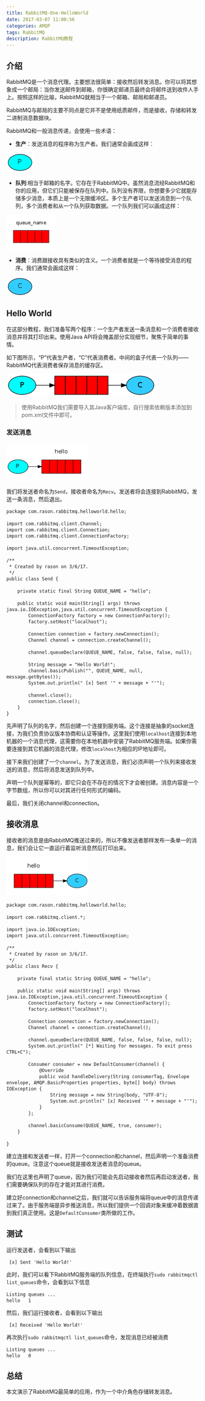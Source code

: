```yaml
---
title: RabbitMQ-One-HelloWorld
date: 2017-03-07 11:00:56
categories: AMQP
tags: RabbitMQ
description: RabbitMQ教程
---
```


## 介绍

RabbitMQ是一个消息代理。主要想法很简单：接收然后转发消息。你可以将其想象成一个邮局：当你发送邮件到邮箱，你很确定邮递员最终会将邮件送到收件人手上。按照这样的比喻，RabbitMQ就相当于一个邮箱、邮局和邮递员。

RabbitMQ与邮局的主要不同点是它并不是使用纸质邮件，而是接收，存储和转发二进制消息数据块。

RabbitMQ和一般消息传递，会使用一些术语：

- **生产**：发送消息的程序称为生产者。我们通常会画成这样：

![生产者](https://raw.githubusercontent.com/rason/rason.github.io/master/image/producer.png)

- **队列**:相当于邮箱的名字。它存在于RabbitMQ中。虽然消息流经RabbitMQ和你的应用，但它们只能被保存在队列中。队列没有界限，你想要多少它就能存储多少消息，本质上是一个无限缓冲区。多个生产者可以发送消息到一个队列，多个消费者和从一个队列获取数据。一个队列我们可以画成这样：

![队列](https://raw.githubusercontent.com/rason/rason.github.io/master/image/queue.png)

- **消费**：消费跟接收具有类似的含义。一个消费者就是一个等待接受消息的程序。我们通常会画成这样：

![消费者](https://raw.githubusercontent.com/rason/rason.github.io/master/image/consumer.png)

<!-- more -->

## Hello World

在这部分教程，我们准备写两个程序：一个生产者发送一条消息和一个消费者接收消息并将其打印出来。使用Java API将会掩盖部分实现细节，聚焦于简单的事情。

如下图所示，“P”代表生产者，“C”代表消费者。中间的盒子代表一个队列——RabbitMQ代表消费者保存消息的缓存区。

![消息转发](https://raw.githubusercontent.com/rason/rason.github.io/master/image/python-one.png)

> 使用RabbitMQ我们需要导入其Java客户端库，自行搜索依赖版本添加到pom.xml文件中即可。

### 发送消息

![发送消息](https://raw.githubusercontent.com/rason/rason.github.io/master/image/sending.png)

我们将发送者命名为`Send`，接收者命名为`Recv`。发送者将会连接到RabbitMQ，发送一条消息，然后退出。

```
package com.rason.rabbitmq.helloworld.hello;

import com.rabbitmq.client.Channel;
import com.rabbitmq.client.Connection;
import com.rabbitmq.client.ConnectionFactory;

import java.util.concurrent.TimeoutException;

/**
 * Created by rason on 3/6/17.
 */
public class Send {

    private static final String QUEUE_NAME = "hello";

    public static void main(String[] args) throws java.io.IOException,java.util.concurrent.TimeoutException {
        ConnectionFactory factory = new ConnectionFactory();
        factory.setHost("localhost");

        Connection connection = factory.newConnection();
        Channel channel = connection.createChannel();

        channel.queueDeclare(QUEUE_NAME, false, false, false, null);

        String message = "Hello World!";
        channel.basicPublish("", QUEUE_NAME, null, message.getBytes());
        System.out.println(" [x] Sent '" + message + "'");

        channel.close();
        connection.close();
    }
}

```

先声明了队列的名字，然后创建一个连接到服务端。这个连接是抽象的socket连接，为我们负责协议版本协商和认证等操作。这里我们使用`localhost`连接到本地机器的一个消息代理，这需要你在本地机器中安装了RabbitMQ服务端。如果你需要连接到其它机器的消息代理，修改`localhost`为相应的IP地址即可。

接下来我们创建了一个`channel`。为了发送消息，我们必须声明一个队列来接收发送的消息，然后将消息发送到队列中。

声明一个队列是幂等的，即它只会在不存在的情况下才会被创建。消息内容是一个字节数组，所以你可以对其进行任何形式的编码。

最后，我们关闭channel和connection。

## 接收消息

接收者的消息是由RabbitMQ推送过来的，所以不像发送者那样发布一条单一的消息，我们会让它一直运行着监听消息然后打印出来。

![接收消息](https://raw.githubusercontent.com/rason/rason.github.io/master/image/receiving.png)

```
package com.rason.rabbitmq.helloworld.hello;

import com.rabbitmq.client.*;

import java.io.IOException;
import java.util.concurrent.TimeoutException;

/**
 * Created by rason on 3/6/17.
 */
public class Recv {

    private final static String QUEUE_NAME = "hello";

    public static void main(String[] args) throws java.io.IOException,java.util.concurrent.TimeoutException {
        ConnectionFactory factory = new ConnectionFactory();
        factory.setHost("localhost");

        Connection connection = factory.newConnection();
        Channel channel = connection.createChannel();

        channel.queueDeclare(QUEUE_NAME, false, false, false, null);
        System.out.println(" [*] Waiting for messages. To exit press CTRL+C");

        Consumer consumer = new DefaultConsumer(channel) {
            @Override
            public void handleDelivery(String consumerTag, Envelope envelope, AMQP.BasicProperties properties, byte[] body) throws IOException {
                String message = new String(body, "UTF-8");
                System.out.println(" [x] Received '" + message + "'");
            }
        };

        channel.basicConsume(QUEUE_NAME, true, consumer);
    }

}

```

建立连接和发送者一样，打开一个connection和channel，然后声明一个准备消费的queue。注意这个queue就是接收发送者消息的queue。

我们在这里也声明了queue，因为我们可能会先启动接收者然后再启动发送者，我们需要确保队列的存在才能对其进行消费。

建立好connection和channel之后，我们就可以告诉服务端将queue中的消息传递过来了。由于服务端是异步推送消息，所以我们提供一个回调对象来缓冲着数据直到我们真正使用。这是`DefaultConsumer`类所做的工作。

## 测试

运行发送者，会看到以下输出

```
 [x] Sent 'Hello World!'
```

此时，我们可以看下RabbitMQ服务端的队列信息，在终端执行`sudo rabbitmqctl list_queues`命令，会看到以下信息

```
Listing queues ...
hello	1
```

然后，我们运行接收者，会看到以下输出

```
 [x] Received 'Hello World!'
```

再次执行`sudo rabbitmqctl list_queues`命令，发现消息已经被消费

```
Listing queues ...
hello	0
```

## 总结

本文演示了RabbitMQ最简单的应用，作为一个中介角色存储转发消息。

